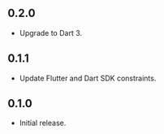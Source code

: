 ## 0.2.0

* Upgrade to Dart 3.

## 0.1.1

* Update Flutter and Dart SDK constraints.

## 0.1.0

* Initial release.
